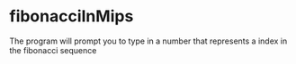 # fibonacciInMips
The program will prompt you to type in a number that represents a index in the fibonacci sequence
